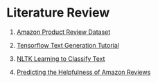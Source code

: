 # Literature Review

1. [Amazon Product Review Dataset](https://nijianmo.github.io/amazon/index.html#subsets)

2. [Tensorflow Text Generation Tutorial](https://www.tensorflow.org/text/tutorials/text_generation)

3. [NLTK Learning to Classify Text](https://www.nltk.org/book/ch06.html)

4. [Predicting the Helpfulness of Amazon Reviews](https://www.cs.dartmouth.edu/~lorenzo/teaching/cs174/Archive/Winter2015/Projects/finals/ack.pdf)
